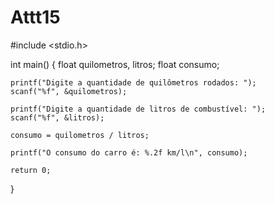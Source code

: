 # Attt15
#include <stdio.h>

int main() {
    float quilometros, litros;
    float consumo;

    printf("Digite a quantidade de quilômetros rodados: ");
    scanf("%f", &quilometros);

    printf("Digite a quantidade de litros de combustível: ");
    scanf("%f", &litros);

    consumo = quilometros / litros;

    printf("O consumo do carro é: %.2f km/l\n", consumo);

    return 0;
}

